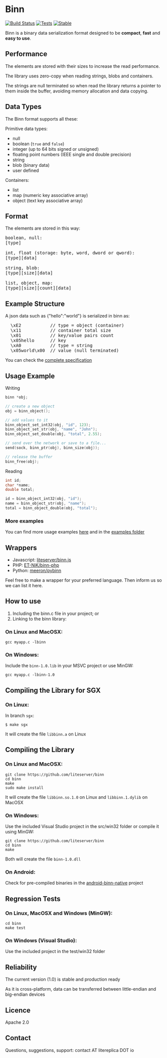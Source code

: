 Binn
====
[![Build Status](https://travis-ci.org/liteserver/binn.svg?branch=master)](https://travis-ci.org/liteserver/binn)
[![Tests](https://img.shields.io/badge/tests-1815-brightgreen.svg)]()
[![Stable](https://img.shields.io/badge/status-stable-brightgreen.svg)]()

Binn is a binary data serialization format designed to be **compact**, **fast** and **easy to use**.


Performance
-----------

The elements are stored with their sizes to increase the read performance.

The library uses zero-copy when reading strings, blobs and containers.

The strings are null terminated so when read the library returns a pointer to them inside the buffer, avoiding memory allocation and data copying.


Data Types
----------

The Binn format supports all these:

Primitive data types:

* null
* boolean (`true` and `false`)
* integer (up to 64 bits signed or unsigned)
* floating point numbers (IEEE single and double precision)
* string
* blob (binary data)
* user defined

Containers:

* list
* map (numeric key associative array)
* object (text key associative array)

Format
--------
The elements are stored in this way:
<pre>
boolean, null:
[type]

int, float (storage: byte, word, dword or qword):
[type][data]

string, blob:
[type][size][data]

list, object, map:
[type][size][count][data]
</pre>

Example Structure
---------------------
A json data such as {"hello":"world"} is serialized in binn as:

<pre>
  \xE2           // type = object (container)
  \x11           // container total size
  \x01           // key/value pairs count
  \x05hello      // key
  \xA0           // type = string
  \x05world\x00  // value (null terminated)
</pre>

You can check the [complete specification](spec.md)

Usage Example
-------------

Writing

```c
binn *obj;

// create a new object
obj = binn_object();

// add values to it
binn_object_set_int32(obj, "id", 123);
binn_object_set_str(obj, "name", "John");
binn_object_set_double(obj, "total", 2.55);

// send over the network or save to a file...
send(sock, binn_ptr(obj), binn_size(obj));

// release the buffer
binn_free(obj);
```

Reading

```c
int id;
char *name;
double total;

id = binn_object_int32(obj, "id");
name = binn_object_str(obj, "name");
total = binn_object_double(obj, "total");
```

### More examples

You can find more usage examples [here](usage.md) and in the [examples folder](examples)


## Wrappers

 * Javascript: [liteserver/binn.js](https://github.com/liteserver/binn.js)
 * PHP: [ET-NiK/binn-php](https://github.com/ET-NiK/binn-php)
 * Python: [meeron/pybinn](https://github.com/meeron/pybinn)

Feel free to make a wrapper for your preferred language. Then inform us so we can list it here.


How to use
----------

 1. Including the binn.c file in your project; or
 2. Linking to the binn library:

### On Linux and MacOSX:
```
gcc myapp.c -lbinn
```

### On Windows:

Include the `binn-1.0.lib` in your MSVC project or use MinGW:
```
gcc myapp.c -lbinn-1.0
```


Compiling the Library for SGX
-----------------------------

### On Linux:

In branch `sgx`:

```
$ make sgx
```

It will create the file `libbinn.a` on Linux


Compiling the Library
---------------------

### On Linux and MacOSX:

```
git clone https://github.com/liteserver/binn
cd binn
make
sudo make install
```
It will create the file `libbinn.so.1.0` on Linux and `libbinn.1.dylib` on MacOSX


### On Windows:

Use the included Visual Studio project in the src/win32 folder or compile it using MinGW:

```
git clone https://github.com/liteserver/binn
cd binn
make
```
Both will create the file `binn-1.0.dll`


### On Android:

Check for pre-compiled binaries in the [android-binn-native](https://github.com/litereplica/android-binn-native) project


Regression Tests
----------------

### On Linux, MacOSX and Windows (MinGW):

```
cd binn
make test
```

### On Windows (Visual Studio):

Use the included project in the test/win32 folder


Reliability
-----------

The current version (1.0) is stable and production ready

As it is cross-platform, data can be transferred between little-endian and big-endian devices


Licence
-------
Apache 2.0


Contact
-------

Questions, suggestions, support: contact AT litereplica DOT io
